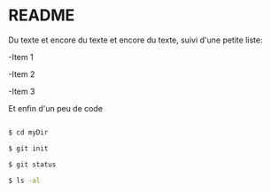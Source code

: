 # README

Du texte et encore du texte et encore du texte, suivi d'une petite liste:

-Item 1

-Item 2

-Item 3

Et enfin d'un peu de code

```sh

$ cd myDir

$ git init

$ git status

$ ls -al

```